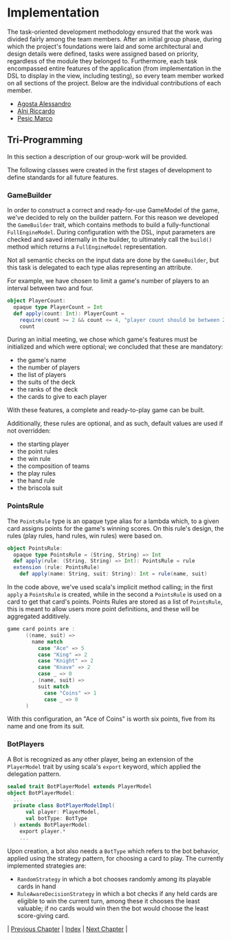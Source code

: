 # Implementation
The task-oriented development methodology ensured that the work was divided fairly among the team members. 
After an initial group phase, during which the project's foundations were laid and some architectural and design details were defined, tasks were assigned based on priority, regardless of the module they belonged to. 
Furthermore, each task encompassed entire features of the application (from implementation in the DSL to display in the view, including testing), so every team member worked on all sections of the project. 
Below are the individual contributions of each member.

- [Agosta Alessandro](./agosta.md)
- [Alni Riccardo](./alni.md)
- [Pesic Marco](./pesic.md)

## Tri-Programming
In this section a description of our group-work will be provided. 

The following classes were created in the first stages of development to define standards for all future features. 
### GameBuilder
In order to construct a correct and ready-for-use GameModel of the game, we've decided to rely on the builder pattern.
For this reason we developed the `GameBuilder` trait, which contains methods to build a fully-functional `FullEngineModel`.
During configuration with the DSL, input parameters are checked and saved internally in the builder, to ultimately call the `build()` method which returns a `FullEngineModel` representation.   

Not all semantic checks on the input data are done by the `GameBuilder`, but this task is delegated to each type alias representing an attribute. 

For example, we have chosen to limit a game's number of players to an interval between two and four. 
```scala
object PlayerCount:
  opaque type PlayerCount = Int
  def apply(count: Int): PlayerCount =
    require(count >= 2 && count <= 4, "player count should be between 2 and 4")
    count
```

During an initial meeting, we chose which game's features must be initialized and which were optional; we concluded that these are mandatory:
- the game's name
- the number of players
- the list of players
- the suits of the deck
- the ranks of the deck
- the cards to give to each player

With these features, a complete and ready-to-play game can be built.

Additionally, these rules are optional, and as such, default values are used if not overridden:
- the starting player
- the point rules
- the win rule
- the composition of teams
- the play rules
- the hand rule
- the briscola suit

### PointsRule
The `PointsRule` type is an opaque type alias for a lambda which, to a given card assigns points for the game's winning scores.
On this rule's design, the rules (play rules, hand rules, win rules) were based on.
```scala
object PointsRule:
  opaque type PointsRule = (String, String) => Int
  def apply(rule: (String, String) => Int): PointsRule = rule
  extension (rule: PointsRule)
    def apply(name: String, suit: String): Int = rule(name, suit)
```
In the code above, we've used scala's implicit method calling; in the first `apply` a `PointsRule` is created, while in the second a `PointsRule` is used on a card to get that card's points. 
Points Rules are stored as a list of `PointsRule`, this is meant to allow users more point definitions, and these will be aggregated additively.
```scala
game card points are :
      ((name, suit) =>
        name match
          case "Ace" => 5
          case "King" => 2
          case "Knight" => 2
          case "Knave" => 2
          case _ => 0
        , (name, suit) =>
          suit match
            case "Coins" => 1
            case _ => 0
      )
```
With this configuration, an "Ace of Coins" is worth six points, five from its name and one from its suit.

### BotPlayers
A Bot is recognized as any other player, being an extension of the `PlayerModel` trait by using scala's `export` keyword, which applied the delegation pattern.
```scala
sealed trait BotPlayerModel extends PlayerModel
object BotPlayerModel: 
  ...
  private class BotPlayerModelImpl(
      val player: PlayerModel,
      val botType: BotType
  ) extends BotPlayerModel:
    export player.*
    ...
```
Upon creation, a bot also needs a `BotType` which refers to the bot behavior, applied using the strategy pattern, for choosing a card to play.
The currently implemented strategies are:
- `RandomStrategy` in which a bot chooses randomly among its playable cards in hand
- `RuleAwareDecisionStrategy` in which a bot checks if any held cards are eligible to win the current turn, among these it chooses the least valuable; if no cards would win then the bot would choose the least score-giving card.

| [Previous Chapter](../5-detailed_design/index.md) | [Index](../index.md) | [Next Chapter](../7-testing/index.md) |
